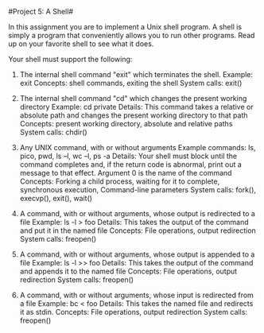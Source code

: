 #Project 5: A Shell#

In this assignment you are to implement a Unix shell program. A shell is simply a program that conveniently allows you to run other programs. Read up on your favorite shell to see what it does.

Your shell must support the following:

1. The internal shell command "exit" which terminates the shell.
Example: exit
Concepts: shell commands, exiting the shell
System calls: exit()
 
2. The internal shell command "cd" which changes the present working directory
Example: cd private
Details: This command takes a relative or absolute path and changes the present working directory to that path
Concepts: present working directory, absolute and relative paths
System calls: chdir()
 
3. Any UNIX command, with or without arguments
Example commands: ls, pico, pwd, ls –l, wc –l, ps -a
Details: Your shell must block until the command completes and, if the return code is abnormal, print out a message to that effect. Argument 0 is the name of the command
Concepts: Forking a child process, waiting for it to complete, synchronous execution, Command-line parameters
System calls: fork(), execvp(), exit(), wait()
 
4. A command, with or without arguments, whose output is redirected to a file
Example: ls -l > foo
Details: This takes the output of the command and put it in the named file
Concepts: File operations, output redirection
System calls: freopen()
 
5. A command, with or without arguments, whose output is appended to a file
Example: ls -l >> foo
Details: This takes the output of the command and appends it to the named file
Concepts: File operations, output redirection
System calls: freopen()
 
6. A command, with or without arguments, whose input is redirected from a file
Example:  bc < foo
Details: This takes the named file and redirects it as stdin.
Concepts: File operations, output redirection
System calls: freopen()
